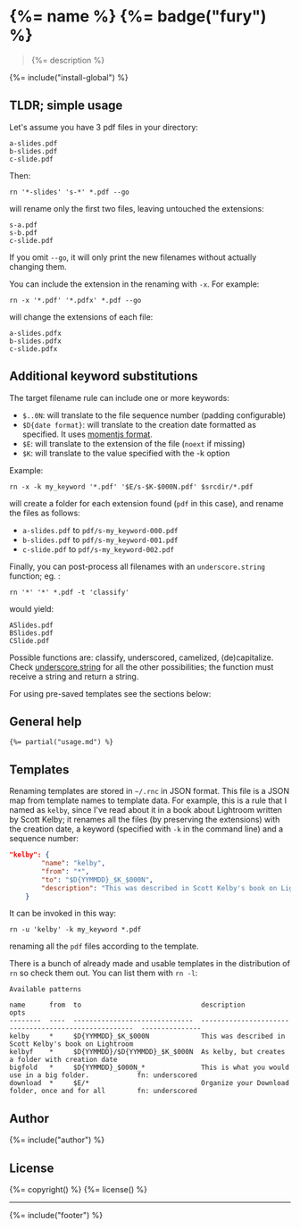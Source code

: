 # {%= name %} {%= badge("fury") %}

> {%= description %}

{%= include("install-global") %}

## TLDR; simple usage

Let's assume you have 3 pdf files in your directory: 

    a-slides.pdf 
    b-slides.pdf
    c-slide.pdf 

Then:

    rn '*-slides' 's-*' *.pdf --go

will rename only the first two files, leaving untouched the extensions:

    s-a.pdf 
    s-b.pdf
    c-slide.pdf

If you omit `--go`, it will only print the new filenames without actually changing them.

You can include the extension in the renaming with `-x`. For example:

    rn -x '*.pdf' '*.pdfx' *.pdf --go

will change the extensions of each file:

    a-slides.pdfx 
    b-slides.pdfx
    c-slide.pdfx

## Additional keyword substitutions

The target filename rule can include one or more keywords:

* `$..0N`: will translate to the file sequence number (padding configurable)
* `$D{date format}`: will translate to the creation date formatted as specified. It uses [momentjs format](http://momentjs.com/docs/#/displaying/format/).
* `$E`: will translate to the extension of the file (`noext` if missing)
* `$K`: will translate to the value specified with the -k option

Example:

    rn -x -k my_keyword '*.pdf' '$E/s-$K-$000N.pdf' $srcdir/*.pdf

will create a folder for each extension found (`pdf` in this case), and rename the files as follows:

* `a-slides.pdf` to `pdf/s-my_keyword-000.pdf`
* `b-slides.pdf` to `pdf/s-my_keyword-001.pdf`
* `c-slide.pdf` to `pdf/s-my_keyword-002.pdf`

Finally, you can post-process all filenames with an `underscore.string` function; eg. :

    rn '*' '*' *.pdf -t 'classify'

would yield:

    ASlides.pdf
    BSlides.pdf
    CSlide.pdf

Possible functions are: classify, underscored, camelized, (de)capitalize. Check [underscore.string](https://github.com/epeli/underscore.string) for all the other possibilities; the function must receive a string and return a string.

For using pre-saved templates see the sections below:

## General help 

```
{%= partial("usage.md") %}
```


## Templates

Renaming templates are stored in `~/.rnc` in JSON format. This file is a JSON map from template names to template data. For example, this is a rule that I named as `kelby`, since I've read about it in a book about Lightroom written by Scott Kelby; it renames all the files (by preserving the extensions) with the creation date, a keyword (specified with `-k` in the command line) and a sequence number:

```json
"kelby": {
        "name": "kelby",
        "from": "*",
        "to": "$D{YYMMDD}_$K_$000N",
        "description": "This was described in Scott Kelby's book on Lightroom"
    }
```

It can be invoked in this way:

    rn -u 'kelby' -k my_keyword *.pdf

renaming all the `pdf` files according to the template.

There is a bunch of already made and usable templates in the distribution of `rn` so check them out. You can list them with `rn -l`:

```
Available patterns

name      from  to                              description                                            opts           
--------  ----  ------------------------------  -----------------------------------------------------  ---------------
kelby     *     $D{YYMMDD}_$K_$000N             This was described in Scott Kelby's book on Lightroom                 
kelbyf    *     $D{YYMMDD}/$D{YYMMDD}_$K_$000N  As kelby, but creates a folder with creation date                     
bigfold   *     $D{YYMMDD}_$000N_*              This is what you would use in a big folder.            fn: underscored
download  *     $E/*                            Organize your Download folder, once and for all        fn: underscored
```

## Author
{%= include("author") %}

## License
{%= copyright() %}
{%= license() %}

***

{%= include("footer") %}
